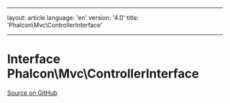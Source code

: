 * * *

layout: article language: 'en' version: '4.0' title: 'Phalcon\Mvc\ControllerInterface'

* * *

# Interface **Phalcon\Mvc\ControllerInterface**

<a href="https://github.com/phalcon/cphalcon/tree/v4.0.0/phalcon/mvc/controllerinterface.zep" class="btn btn-default btn-sm">Source on GitHub</a>

